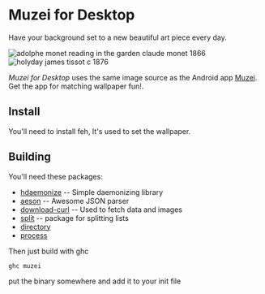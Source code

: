 Muzei for Desktop
=============
Have your background set to a new beautiful art piece every day.

![adolphe monet reading in the garden claude monet 1866](https://github.com/davidrusu/muzei/raw/master/adolphe-monet-reading-in-the-garden-claude-monet-1866-200px.jpg)
![holyday james tissot c 1876](https://github.com/davidrusu/muzei/raw/master/holyday-james-tissot-c-1876-200px.jpg)

*Muzei for Desktop* uses the same image source as the Android app [Muzei](https://play.google.com/store/apps/details?id=net.nurik.roman.muzei&hl=en).
Get the app for matching wallpaper fun!.


Install
-------
You'll need to install feh, It's used to set the wallpaper.

Building
--------

You'll need these packages:
  - [hdaemonize](http://hackage.haskell.org/package/hdaemonize-0.4) -- Simple daemonizing library
  - [aeson](http://hackage.haskell.org/package/aeson-0.6.1.0) -- Awesome JSON parser
  - [download-curl](http://hackage.haskell.org/package/download-curl) -- Used to fetch data and images
  - [split](http://hackage.haskell.org/package/split) -- package for splitting lists
  - [directory](http://hackage.haskell.org/package/directory)
  - [process](http://hackage.haskell.org/package/process)

Then just build with ghc

    ghc muzei

put the binary somewhere and add it to your init file
